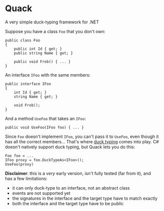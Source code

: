 Quack
=====

A very simple duck-typing framework for .NET

Suppose you have a class `Foo` that you don't own:

```
public class Foo
{
    public int Id { get; }
    public string Name { get; }

    public void Frob() { ... }
}
```

An interface `IFoo` with the same members:

```
public interface IFoo
{
    int Id { get; }
    string Name { get; }

    void Frob();
}
```

And a method `UseFoo` that takes an `IFoo`:

```
public void UseFoo(IFoo foo) { ... }
```

Since `Foo` doesn't implement `IFoo`, you can't pass it to `UseFoo`, even though it has all the correct members...
That's where [duck typing](http://en.wikipedia.org/wiki/Duck_typing) comes into play. C# doesn't natively support
duck typing, but Quack lets you do this:


```
Foo foo = ...
IFoo proxy = foo.DuckTypeAs<IFoo>();
UseFoo(proxy)
```

**Disclaimer**: this is a *very* early version, isn't fully tested (far from it), and has a few limitations:

- it can only duck-type to an interface, not an abstract class
- events are not supported yet
- the signatures in the interface and the target type have to match exactly
- both the interface and the target type have to be public
